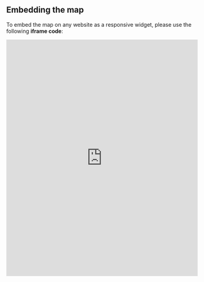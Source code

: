 ## Embedding the map

To embed the map on any website as a responsive widget, please use the following **iframe code**:

<iframe title="Euranet Map" aria-label="Map" id="euranet-map-seats-europe" src="https://map-eu-seats.vercel.app" scrolling="no" frameborder="0"style="width: 0; min-width: 100% !important; border: none;" height="624"></iframe><script type="text/javascript">window.addEventListener("message",e=>{if("https://map-eu-seats.vercel.app"!==e.origin)return;let t=e.data;if(t.height){document.getElementById("euranet-map-seats-europe").height=t.height+"px"}},!1)</script>
